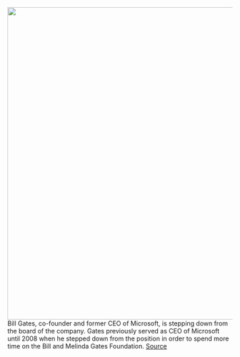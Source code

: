 <img src='https://cdn.vox-cdn.com/thumbor/O5YVzntTOJRi8h4cBgN9i3sRqKE=/0x0:4500x3004/1200x800/filters:focal(1890x1142:2610x1862)/cdn.vox-cdn.com/uploads/chorus_image/image/66499672/Gates_Unit_00120_RC.0.jpg' width='700px' /><br/>
Bill Gates, co-founder and former CEO of Microsoft, is stepping down from the board of the company. Gates previously served as CEO of Microsoft until 2008 when he stepped down from the position in order to spend more time on the Bill and Melinda Gates Foundation.
<a href='https://www.theverge.com/2020/3/13/21179214/bill-gates-steps-down-microsoft-board-philanthropy'> Source <a/>